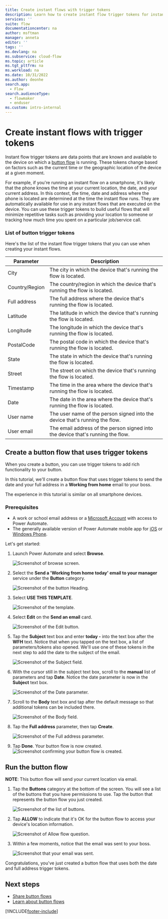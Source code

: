 ```yaml
---
title: Create instant flows with trigger tokens
description: Learn how to create instant flow trigger tokens for instant flows.
services: ''
suite: flow
documentationcenter: na
author: msftman
manager: anneta
editor: ''
tags: ''
ms.devlang: na
ms.subservice: cloud-flow
ms.topic: article
ms.tgt_pltfrm: na
ms.workload: na
ms.date: 10/31/2022
ms.author: deonhe
search.app: 
  - Flow
search.audienceType: 
  - flowmaker
  - enduser
ms.custom: intro-internal
---
```

# Create instant flows with trigger tokens

Instant flow trigger tokens are data points that are known and available to the device on which a [button flow](introduction-to-button-flows.md) is running. These tokens change based on factors such as the current time or the geographic location of the device at a given moment.

For example, if you're running an instant flow on a smartphone, it's likely that the phone knows the time at your current location, the date, and your current address. In this context, the time, date and address where the phone is located are determined at the time the instant flow runs. They are automatically available for use in any instant flows that are executed on the device. You can use these trigger tokens to build useful flows that will minimize repetitive tasks such as providing your location to someone or tracking how much time you spent on a particular job/service call.

### List of button trigger tokens

Here's the list of the instant flow trigger tokens that you can use when creating your instant flows.

| Parameter | Description |
| --- | --- |
| City |The city in which the device that's running the flow is located. |
| Country/Region |The country/region in which the device that's running the flow is located. |
| Full address |The full address where the device that's running the flow is located. |
| Latitude |The latitude in which the device that's running the flow is located. |
| Longitude |The longitude in which the device that's running the flow is located. |
| PostalCode |The postal code in which the device that's running the flow is located. |
| State |The state in which the device that's running the flow is located. |
| Street |The street on which the device that's running the flow is located. |
| Timestamp |The time in the area where the device that's running the flow is located. |
| Date |The date in the area where the device that's running the flow is located. |
| User name |The user name of the person signed into the device that's running the flow. |
| User email |The email address of the person signed into the device that's running the flow. |

## Create a button flow that uses trigger tokens
When you create a button, you can use trigger tokens to add rich functionality to your button.

In this tutorial, we'll create a button flow that uses trigger tokens to send the date and your full address in a **Working from home** email to your boss.

The experience in this tutorial is similar on all smartphone devices.

### Prerequisites
* A work or school email address or a [Microsoft Account](https://account.microsoft.com/about?refd=www.microsoft.com) with access to Power Automate.
* The generally available version of Power Automate mobile app for [iOS](https://aka.ms/flowmobiledocsios) or [Windows Phone](https://aka.ms/flowmobilewindows).

Let's get started:

1. Launch Power Automate and select **Browse**.
 
   ![Screenshot of browse screen.](./media/introduction-to-button-trigger-tokens/1.png)  

1. Select the **Send a 'Working from home today' email to your manager** service under the **Button** category.
 
   ![Screenshot of the button Heading.](./media/introduction-to-button-trigger-tokens/2.png)  
1. Select **USE THIS TEMPLATE**.

   ![Screenshot of the template.](./media/introduction-to-button-trigger-tokens/3.png)  

1. Select **Edit** on the **Send an email** card.  

   ![Screenshot of the Edit button.](./media/introduction-to-button-trigger-tokens/3-5.png)  

1. Tap the **Subject** text box and enter **today -** into the text box after the **WFH** text. Notice that when you tapped on the text box, a list of parameters/tokens also opened. We'll use one of these tokens in the next step to add the date to the subject of the email.  

   ![Screenshot of the Subject field.](./media/introduction-to-button-trigger-tokens/4.png)  

1. With the cursor still in the subject text box, scroll to the **manual** list of parameters and tap **Date**. Notice the date parameter is now in the **Subject** text box.  

   ![Screenshot of the Date parameter.](./media/introduction-to-button-trigger-tokens/6.png)  

1. Scroll to the **Body** text box and tap after the default message so that additional tokens can be included there.  

   ![Screenshot of the Body field.](./media/introduction-to-button-trigger-tokens/7.png)  

1. Tap the **Full address** parameter, then tap **Create**.

   ![Screenshot of the Full address parameter.](./media/introduction-to-button-trigger-tokens/8.png)  

1. Tap **Done**. Your button flow is now created.  
   ![Screenshot confirming your button flow is created.](./media/introduction-to-button-trigger-tokens/9.png)  

## Run the button flow

**NOTE**: This button flow will send your current location via email.  

1. Tap the **Buttons** category at the bottom of the screen. You will see a list of the buttons that you have permissions to use. Tap the button that represents the button flow you just created.

   ![Screenshot of the list of buttons.](./media/introduction-to-button-trigger-tokens/10.png)  

2. Tap **ALLOW** to indicate that it's OK for the button flow to access your device's location information.

   ![Screenshot of Allow flow question.](./media/introduction-to-button-trigger-tokens/11.png)  

3. Within a few moments, notice that the email was sent to your boss.  

   ![Screenshot that your email was sent.](./media/introduction-to-button-trigger-tokens/12.png)  

Congratulations, you've just created a button flow that uses both the date and full address trigger tokens. 

## Next steps

- [Share button flows](share-buttons.md)
- [Learn about button flows](introduction-to-button-flows.md)

[!INCLUDE[footer-include](includes/footer-banner.md)]